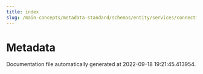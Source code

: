 ```yaml
---
title: index
slug: /main-concepts/metadata-standard/schemas/entity/services/connections/metadata
---
```


# Metadata

Documentation file automatically generated at 2022-09-18 19:21:45.413954.
